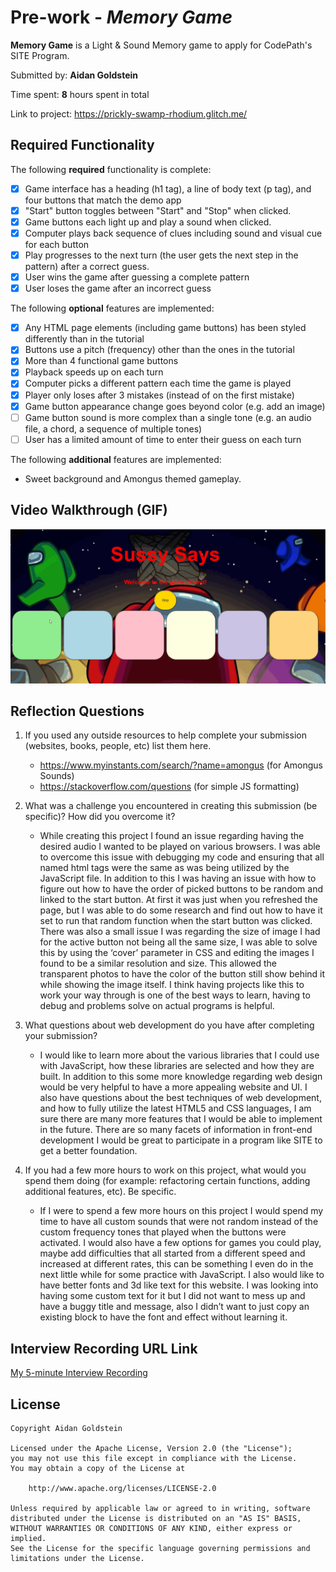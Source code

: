 # Pre-work - *Memory Game*

**Memory Game** is a Light & Sound Memory game to apply for CodePath's SITE Program. 

Submitted by: **Aidan Goldstein**

Time spent: **8** hours spent in total

Link to project: https://prickly-swamp-rhodium.glitch.me/

## Required Functionality

The following **required** functionality is complete:

* [x] Game interface has a heading (h1 tag), a line of body text (p tag), and four buttons that match the demo app
* [x] "Start" button toggles between "Start" and "Stop" when clicked. 
* [x] Game buttons each light up and play a sound when clicked. 
* [x] Computer plays back sequence of clues including sound and visual cue for each button
* [x] Play progresses to the next turn (the user gets the next step in the pattern) after a correct guess. 
* [x] User wins the game after guessing a complete pattern
* [x] User loses the game after an incorrect guess

The following **optional** features are implemented:

* [x] Any HTML page elements (including game buttons) has been styled differently than in the tutorial
* [x] Buttons use a pitch (frequency) other than the ones in the tutorial
* [x] More than 4 functional game buttons
* [x] Playback speeds up on each turn
* [x] Computer picks a different pattern each time the game is played
* [x] Player only loses after 3 mistakes (instead of on the first mistake)
* [x] Game button appearance change goes beyond color (e.g. add an image)
* [ ] Game button sound is more complex than a single tone (e.g. an audio file, a chord, a sequence of multiple tones)
* [ ] User has a limited amount of time to enter their guess on each turn

The following **additional** features are implemented:

- Sweet background and Amongus themed gameplay.

## Video Walkthrough (GIF)

![](https://github.com/aidangold/Guessing-Game/blob/main/sussy_says.gif)

## Reflection Questions
1. If you used any outside resources to help complete your submission (websites, books, people, etc) list them here. 
    - https://www.myinstants.com/search/?name=amongus (for Amongus Sounds)
    - https://stackoverflow.com/questions (for simple JS formatting)

2. What was a challenge you encountered in creating this submission (be specific)? How did you overcome it?
    - While creating this project I found an issue regarding having the desired audio I wanted to be played on various browsers. I was able to overcome this issue with debugging my code and ensuring that all named html tags were the same as was being utilized by the JavaScript file. In addition to this I was having an issue with how to figure out how to have the order of picked buttons to be random and linked to the start button. At first it was just when you refreshed the page, but I was able to do some research and find out how to have it set to run that random function when the start button was clicked. There was also a small issue I was regarding the size of image I had for the active button not being all the same size, I was able to solve this by using the ‘cover’ parameter in CSS and editing the images I found to be a similar resolution and size. This allowed the transparent photos to have the color of the button still show behind it while showing the image itself. I think having projects like this to work your way through is one of the best ways to learn, having to debug and problems solve on actual programs is helpful. 

3. What questions about web development do you have after completing your submission? 
    - I would like to learn more about the various libraries that I could use with JavaScript, how these libraries are selected and how they are built. In addition to this some more knowledge regarding web design would be very helpful to have a more appealing website and UI. I also have questions about the best techniques of web development, and how to fully utilize the latest HTML5 and CSS languages, I am sure there are many more features that I would be able to implement in the future. There are so many facets of information in front-end development I would be great to participate in a program like SITE to get a better foundation.

4. If you had a few more hours to work on this project, what would you spend them doing (for example: refactoring certain functions, adding additional features, etc). Be specific. 
    - If I were to spend a few more hours on this project I would spend my time to have all custom sounds that were not random instead of the custom frequency tones that played when the buttons were activated. I would also have a few options for games you could play, maybe add difficulties that all started from a different speed and increased at different rates, this can be something I even do in the next little while for some practice with JavaScript. I also would like to have better fonts and 3d like text for this website. I was looking into having some custom text for it but I did not want to mess up and have a buggy title and message, also I didn’t want to just copy an existing block to have the font and effect without learning it.



## Interview Recording URL Link

[My 5-minute Interview Recording](https://drive.google.com/file/d/19LoqET0c5ZPTHWZZmQy5TpVXQzbAiK_Q/view?usp=sharing)


## License

    Copyright Aidan Goldstein

    Licensed under the Apache License, Version 2.0 (the "License");
    you may not use this file except in compliance with the License.
    You may obtain a copy of the License at

        http://www.apache.org/licenses/LICENSE-2.0

    Unless required by applicable law or agreed to in writing, software
    distributed under the License is distributed on an "AS IS" BASIS,
    WITHOUT WARRANTIES OR CONDITIONS OF ANY KIND, either express or implied.
    See the License for the specific language governing permissions and
    limitations under the License.
